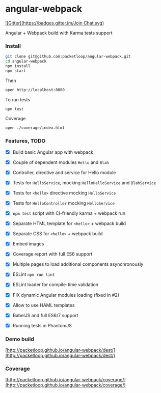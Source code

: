 # angular-webpack

[![Gitter](https://badges.gitter.im/Join Chat.svg)](https://gitter.im/packetloop/angular-webpack?utm_source=badge&utm_medium=badge&utm_campaign=pr-badge&utm_content=badge)

Angular + Webpack build with Karma tests support

### Install

```sh
git clone git@github.com:packetloop/angular-webpack.git
cd angular-webpack
npm install
npm start
```

Then 

```sh
open http://localhost:8080
```

To run tests

```sh
npm test
```

Coverage

```sh
open ./coverage/index.html
```


### Features, TODO

- [x] Build basic Angular app with webpack
- [x] Couple of dependent modules `Hello` and `Blah`
- [x] Controller, directive and service for Hello module
- [x] Tests for `HelloService`, mocking `HelloHelloService` and `BlahService`
- [x] Tests for `<hello>` directive mocking `HelloService`
- [x] Tests for `HelloController` mocking `HelloService`
- [x] `npm test` script with CI-friendly karma + webpack run
- [x] Separate HTML template for `<hello>` + webpack build
- [x] Separate CSS for `<hello>` + webpack build
- [x] Embed images
- [x] Coverage report with full ES6 support
- [x] Multiple pages to load additional components asynchronously
- [x] ESLint `npm run lint`
- [x] ESLint loader for compile-time validation
- [x] FIX dynamic Angular modules loading (fixed in #2)
- [x] Allow to use HAML templates
- [x] BabelJS and full ES6/7 support
- [x] Running tests in PhantomJS


### Demo build

[http://packetloop.github.io/angular-webpack/dest/](http://packetloop.github.io/angular-webpack/dest/)

### Coverage

[http://packetloop.github.io/angular-webpack/coverage/](http://packetloop.github.io/angular-webpack/coverage/)
